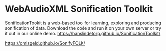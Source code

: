 # WebAudioXML Sonification Toolkit

SonificationTookit is a web-based tool for learning, exploring and producing sonification of data. Download the code and run it on your own server or try it out in our online demo. https://hanslindetorp.github.io/SonificationToolkit/

https://omisgeld.github.io/SonifyFOLK/ 
